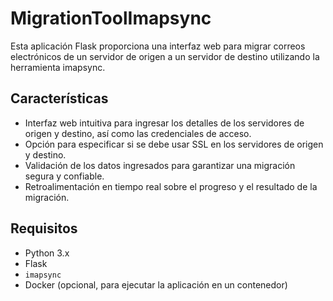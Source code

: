 # MigrationToolImapsync
Esta aplicación Flask proporciona una interfaz web para migrar correos electrónicos de un servidor de origen a un servidor de destino utilizando la herramienta imapsync.


## Características

- Interfaz web intuitiva para ingresar los detalles de los servidores de origen y destino, así como las credenciales de acceso.
- Opción para especificar si se debe usar SSL en los servidores de origen y destino.
- Validación de los datos ingresados para garantizar una migración segura y confiable.
- Retroalimentación en tiempo real sobre el progreso y el resultado de la migración.

## Requisitos

- Python 3.x
- Flask
- `imapsync`
- Docker (opcional, para ejecutar la aplicación en un contenedor)

